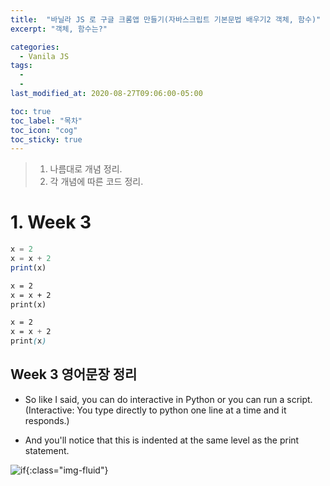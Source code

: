 ```yaml
---
title:  "바닐라 JS 로 구글 크롬앱 만들기(자바스크립트 기본문법 배우기2 객체, 함수)"
excerpt: "객체, 함수는?"

categories:
  - Vanila JS
tags:
  - 
  - 
last_modified_at: 2020-08-27T09:06:00-05:00

toc: true
toc_label: "목차"
toc_icon: "cog"
toc_sticky: true
---
```


> 1. 나름대로 개념 정리.  
> 2. 각 개념에 따른 코드 정리.  


# 1. Week 3



```javascript
x = 2
x = x + 2
print(x)
```

```html
x = 2
x = x + 2
print(x)
```

```css
x = 2
x = x + 2
print(x)
```

## Week 3 영어문장 정리

- So like I said, you can do interactive in Python or you can run a script.(Interactive: You type directly to python one line at a time and it responds.)  

- And you'll notice that this is indented at the same level as the print statement.

![if](https://yeonghunko.github.io/assets/img/coursera-python/if.png){:class="img-fluid"}




